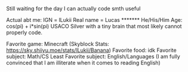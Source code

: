 Still waiting for the day I can actually code smth useful

Actual abt me:
IGN = lLukii
Real name = Lucas *******
He/His/Him
Age: cos(pi) + i*sin(pi)
USACO Silver with a tiny brain that most likely cannot properly code. 

Favorite game: Minecraft (Skyblock Stats: https://sky.shiiyu.moe/stats/lLukii/Banana)
Favorite food: idk
Favorite subject: Math/CS
Least Favorite subject: English/Languages (I am fully convinced that I am illiterate when it comes to reading English)




